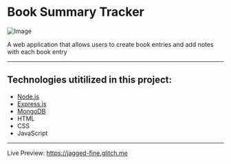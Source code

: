 
# Book Summary Tracker

![Image](https://appdividend.com/wp-content/uploads/2017/06/express-js-tutorials.jpg)

A web application that allows users to create book entries and add notes with each book entry

------------------------------------------------------------------------------------------------------------------------------  

## Technologies utitilized in this project:
- [Node.js](https://nodejs.org/en/) 
- [Express.js](https://expressjs.com)
- [MongoDB](https://www.mongodb.com) 
- HTML
- CSS
- JavaScript

---------------------------------------------------------------------------------------------------------------------------
Live Preview: https://jagged-fine.glitch.me
